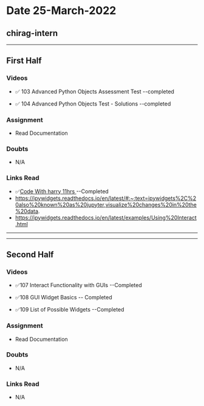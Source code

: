 # Date 25-March-2022

## chirag-intern

<hr>

## First Half

### Videos

- ✅ 103 Advanced Python Objects Assessment Test --completed

- ✅ 104 Advanced Python Objects Test - Solutions --completed

### Assignment

- Read Documentation

### Doubts

- N/A

### Links Read

- ✅[Code With harry 11hrs ](https://www.youtube.com/watch?v=gfDE2a7MKjA&t=1s) --Completed
- https://ipywidgets.readthedocs.io/en/latest/#:~:text=ipywidgets%2C%20also%20known%20as%20jupyter,visualize%20changes%20in%20the%20data.
- https://ipywidgets.readthedocs.io/en/latest/examples/Using%20Interact.html

<hr>
<hr>

## Second Half

### Videos

- ✅107 Interact Functionality with GUIs --Completed

- ✅108 GUI Widget Basics -- Completed

- ✅109 List of Possible Widgets --Completed

### Assignment

- Read Documentation

### Doubts

- N/A

### Links Read

- N/A
